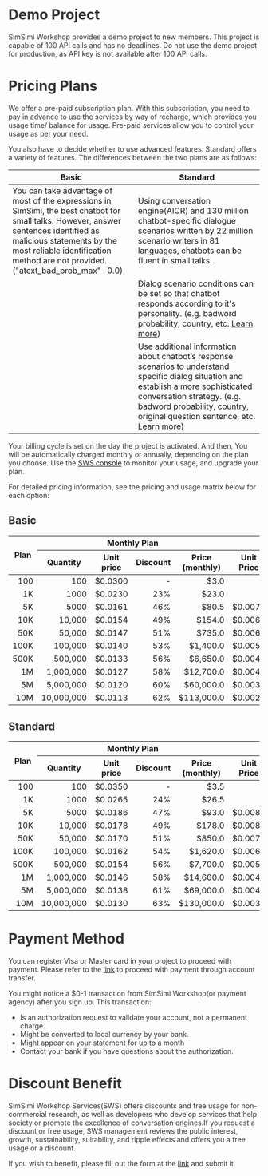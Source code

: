 <style
  type="text/css">
style {color:#ffffff;display:hidden}
h1, h2, h3, h4, h5, h6 {color:#333333;}
p, li {color:#333333}
code {color:#000080;}
.chargeTbody td {text-align:right !important;}
</style>

# Demo Project

SimSimi Workshop provides a demo project to new members. This project is capable of 100 API calls and has no deadlines. Do not use the demo project for production, as API key is not available after 100 API calls.

# Pricing Plans

We offer a pre-paid subscription plan. With this subscription, you need to pay in advance to use the services by way of recharge, which provides you usage time/ balance for usage. Pre-paid services allow you to control your usage as per your need.

You also have to decide whether to use advanced features. Standard offers a variety of features. The differences between the two plans are as follows:

<table>
<thead>
<tr>
<th style="width: 50%;">Basic</th>
<th>Standard</th>
</tr>
</thead>
<tbody>
<tr>
<td>You can take advantage of most of the expressions in SimSimi, the best chatbot for small talks. However, answer sentences identified as malicious statements by the most reliable identification method are not provided. ("atext_bad_prob_max" : 0.0)</td>
<td>Using conversation engine(AICR) and 130 million chatbot-specific dialogue scenarios written by 22 million scenario writers in 81 languages, chatbots can be fluent in small talks.</td>
</tr>
<tr>
<td></td>
<td>Dialog scenario conditions can be set so that chatbot responds according to it's personality. (e.g. badword probability, country, etc. <a href="https://workshop.simsimi.com/document#Response%20Control">Learn more</a>)</td>
</tr>
<tr>
<td></td>
<td>Use additional information about chatbot’s response scenarios to understand specific dialog situation and establish a more sophisticated conversation strategy. (e.g. badword probability, country, original question sentence, etc. <a href="https://workshop.simsimi.com/document#Request%20Additional%20Information">Learn more</a>)</td>
</tr>
</tbody>
</table>

Your billing cycle is set on the day the project is activated. And then, You will be automatically charged monthly or annually, depending on the plan you choose. Use the [SWS console](https://workshop.simsimi.com/dashboard) to monitor your usage, and upgrade your plan.
 
For detailed pricing information, see the pricing and usage matrix below for each option:

## Basic

<table style="margin-bottom: 30px;">
<thead>
<tr>
<th rowspan="2">Plan</th>
<th colspan="4">Monthly Plan</th>
<th colspan="4">Annual Plan</th>
</tr>
<tr>
<th>Quantity</th>
<th>Unit price</th>
<th>Discount</th>
<th>Price<br/>(monthly)</th>
<th>Unit Price</th>
<th>Discount</th>
<th>Price<br/>(monthly)</th>
<th>Price<br/>(annually)</th>
</tr>
</thead>
<tbody class="chargeTbody">
<tr>
<td>100</td>
<td>100</td>
<td>$0.0300</td>
<td>-</td>
<td>$3.0</td>
<td>-</td>
<td>-</td>
<td>-</td>
<td>-</td>
</tr>
<tr>
<td>1K</td>
<td>1000</td>
<td>$0.0230</td>
<td>23%</td>
<td>$23.0</td>
<td>-</td>
<td>-</td>
<td>-</td>
<td>-</td>
</tr>
<tr>
<td>5K</td>
<td>5000</td>
<td>$0.0161</td>
<td>46%</td>
<td>$80.5</td>
<td>$0.0076</td>
<td>75%</td>
<td>$38</td>
<td>$456.0</td>
</tr>
<tr>
<td>10K</td>
<td>10,000</td>
<td>$0.0154</td>
<td>49%</td>
<td>$154.0</td>
<td>$0.0069</td>
<td>77%</td>
<td>$69</td>
<td>$828.0</td>
</tr>
<tr>
<td>50K</td>
<td>50,000</td>
<td>$0.0147</td>
<td>51%</td>
<td>$735.0</td>
<td>$0.0062</td>
<td>79%</td>
<td>$310</td>
<td>$3,720.0</td>
</tr>
<tr>
<td>100K</td>
<td>100,000</td>
<td>$0.0140</td>
<td>53%</td>
<td>$1,400.0</td>
<td>$0.0055</td>
<td>82%</td>
<td>$550</td>
<td>$6,600.0</td>
</tr>
<tr>
<td>500K</td>
<td>500,000</td>
<td>$0.0133</td>
<td>56%</td>
<td>$6,650.0</td>
<td>$0.0048</td>
<td>84%</td>
<td>$2,400</td>
<td>$28,800.0</td>
</tr>
<tr>
<td>1M</td>
<td>1,000,000</td>
<td>$0.0127</td>
<td>58%</td>
<td>$12,700.0</td>
<td>$0.0041</td>
<td>86%</td>
<td>$4,100</td>
<td>$49,200.0</td>
</tr>
<tr>
<td>5M</td>
<td>5,000,000</td>
<td>$0.0120</td>
<td>60%</td>
<td>$60,000.0</td>
<td>$0.0035</td>
<td>88%</td>
<td>$17,500</td>
<td>$210,000.0</td>
</tr>
<tr>
<td>10M</td>
<td>10,000,000</td>
<td>$0.0113</td>
<td>62%</td>
<td>$113,000.0</td>
<td>$0.0028</td>
<td>91%</td>
<td>$28,000</td>
<td>$336,000.0</td>
</tr>
</tbody>
</table>



## Standard

<table>
<thead>
<tr>
<th rowspan="2">Plan</th>
<th colspan="4">Monthly Plan</th>
<th colspan="4">Annual Plan</th>
</tr>
<tr>
<th>Quantity</th>
<th>Unit price</th>
<th>Discount</th>
<th>Price<br/>(monthly)</th>
<th>Unit Price</th>
<th>Discount</th>
<th>Price<br/>(monthly)</th>
<th>Price<br/>(annually)</th>
</tr>
</thead>
<tbody class="chargeTbody">
<tr>
<td>100</td>
<td>100</td>
<td>$0.0350</td>
<td>-</td>
<td>$3.5</td>
<td>-</td>
<td>-</td>
<td>-</td>
<td>-</td>
</tr>
<tr>
<td>1K</td>
<td>1000</td>
<td>$0.0265</td>
<td>24%</td>
<td>$26.5</td>
<td>-</td>
<td>-</td>
<td>-</td>
<td>-</td>
</tr>
<tr>
<td>5K</td>
<td>5000</td>
<td>$0.0186</td>
<td>47%</td>
<td>$93.0</td>
<td>$0.0087</td>
<td>75%</td>
<td>$44</td>
<td>$522.0</td>
</tr>
<tr>
<td>10K</td>
<td>10,000</td>
<td>$0.0178</td>
<td>49%</td>
<td>$178.0</td>
<td>$0.0080</td>
<td>77%</td>
<td>$80</td>
<td>$960.0</td>
</tr>
<tr>
<td>50K</td>
<td>50,000</td>
<td>$0.0170</td>
<td>51%</td>
<td>$850.0</td>
<td>$0.0072</td>
<td>79%</td>
<td>$360</td>
<td>$4,320.0</td>
</tr>
<tr>
<td>100K</td>
<td>100,000</td>
<td>$0.0162</td>
<td>54%</td>
<td>$1,620.0</td>
<td>$0.0064</td>
<td>82%</td>
<td>$640</td>
<td>$7,680.0</td>
</tr>
<tr>
<td>500K</td>
<td>500,000</td>
<td>$0.0154</td>
<td>56%</td>
<td>$7,700.0</td>
<td>$0.0056</td>
<td>84%</td>
<td>$2,800</td>
<td>$33,600.0</td>
</tr>
<tr>
<td>1M</td>
<td>1,000,000</td>
<td>$0.0146</td>
<td>58%</td>
<td>$14,600.0</td>
<td>$0.0048</td>
<td>86%</td>
<td>$4,800</td>
<td>$57,600.0</td>
</tr>
<tr>
<td>5M</td>
<td>5,000,000</td>
<td>$0.0138</td>
<td>61%</td>
<td>$69,000.0</td>
<td>$0.0040</td>
<td>89%</td>
<td>$20,000</td>
<td>$240,000.0</td>
</tr>
<tr>
<td>10M</td>
<td>10,000,000</td>
<td>$0.0130</td>
<td>63%</td>
<td>$130,000.0</td>
<td>$0.0032</td>
<td>91%</td>
<td>$32,000</td>
<td>$384,000.0</td>
</tr>
</tbody>
</table>


# Payment Method

You can register Visa or Master card in your project to proceed with payment. Please refer to the [link](https://workshop.simsimi.com/support#I%20want%20to%20pay%20in%20advance.) to proceed with payment through account transfer.

You might notice a $0-1 transaction from SimSimi Workshop(or payment agency) after you sign up. This transaction:

* Is an authorization request to validate your account, not a permanent charge.
* Might be converted to local currency by your bank.
* Might appear on your statement for up to a month
* Contact your bank if you have questions about the authorization.


# Discount Benefit

SimSimi Workshop Services(SWS) offers discounts and free usage for non-commercial research, as well as developers who develop services that help society or promote the excellence of conversation engines.If you request a discount or free usage, SWS management reviews the public interest, growth, sustainability, suitability, and ripple effects and offers you a free usage or a discount. 

If you wish to benefit, please fill out the form at the [link](https://forms.gle/gD5E9UmW1ofwMFtw9) and submit it.
